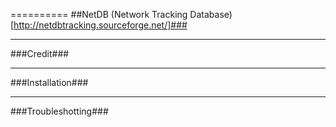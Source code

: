 ==========
##NetDB (Network Tracking Database)[http://netdbtracking.sourceforge.net/]###

-----------
###Credit###

------------
###Installation###

-----------
###Troubleshotting###
